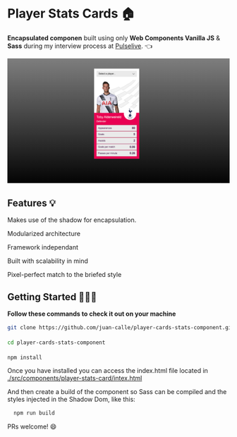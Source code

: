 # Player Stats Cards 🏠

**Encapsulated componen** built using only **Web Components Vanilla JS** & **Sass** during my interview process at [Pulselive](https://www.pulselive.com/).
👈

![preview of the component](src/components/player-stats-card/assets/StatCard.png?raw=true "Preview of the Component")

## Features 💡

Makes use of the shadow for encapsulation.

Modularized architecture

Framework independant

Built with scalability in mind

Pixel-perfect match to the briefed style

## Getting Started 🏃🏽‍♂️

**Follow these commands to check it out on your machine**

```sh
git clone https://github.com/juan-calle/player-cards-stats-component.git

cd player-cards-stats-component

npm install
```

Once you have installed you can access the index.html file located in [./src/components/player-stats-card/intex.html](https://github.com/juan-calle/player-cards-stats-component/blob/31e0e581519a28d21525a61916545e5f507545df/src/components/player-stats-card/index.html)

And then create a build of the component so Sass can be compiled and the styles injected in the Shadow Dom, like this:

```sh
  npm run build
```

PRs  welcome! 😄
